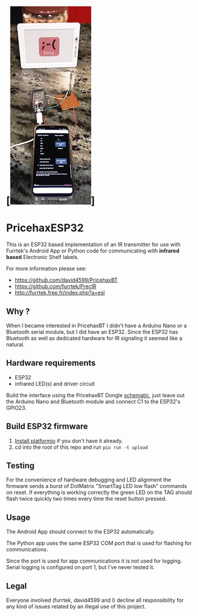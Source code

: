 # [![](./assets/pricehaxESP32.png)]

# PricehaxESP32

This is an ESP32 based implementation of an IR transmitter for use with 
Furrtek's Android App or Python code for communicating with **infrared based**
Electronic Shelf labels.

For more information please see:

- https://github.com/david4599/PricehaxBT
- https://github.com/furrtek/PrecIR
- http://furrtek.free.fr/index.php?a=esl

## Why ?

When I became interested in PricehaxBT I didn't have a Arduino Nano or a
Bluetooth serial module, but I did have an ESP32. Since the ESP32 has 
Bluetooth as well as dedicated hardware for IR signaling it seemed 
like a natural.

## Hardware requirements

- ESP32
- infrared LED(s) and driver circuit

Build the interface using the PricehaxBT Dongle [schematic](https://github.com/david4599/PricehaxBT/blob/master/dongle/v3.2.0/PricehaxBT_IRDongle_sch.jpg),
just leave out the Arduino Nano and Bluetooth module and connect C1 to 
the ESP32's GPIO23.

## Build ESP32 firmware

1. [Install platformio](https://platformio.org/install) if you don't have it already.
2. cd into the root of this repo and run ````pio run -t upload````

## Testing

For the convenience of hardware debugging and LED alignment the firmware sends 
a burst of DotMatrix "SmartTag LED low flash" commands on reset. If everything 
is working correctly the green LED on the TAG should flash twice quickly two 
times every time the reset button pressed.

## Usage

The Android App should connect to the ESP32 automatically.

The Python app uses the same ESP32 COM port that is used for flashing for 
communications. 

Since the port is used for app communications it is not used for logging.  
Serial logging is configured on port 1, but I've never tested it.

## Legal
Everyone involved (furrtek, david4599 and I) decline all responsibility for any 
kind of issues related by an illegal use of this project.


